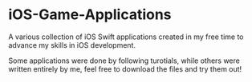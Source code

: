 # iOS-Game-Applications
A various collection of iOS Swift applications created in my free time to advance my skills in iOS development. 

Some applications were done by following turotials, while others were written entirely by me, feel free to download the files and try
them out!
